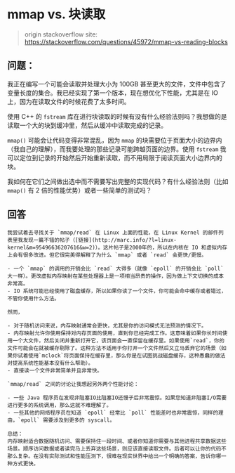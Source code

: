# mmap vs. 块读取

> origin stackoverflow site: https://stackoverflow.com/questions/45972/mmap-vs-reading-blocks

## 问题：

我正在编写一个可能会读取并处理大小为 100GB 甚至更大的文件，文件中包含了变量长度的集合。我已经实现了第一个版本，现在想优化下性能，尤其是在 IO 上，因为在读取文件的时候花费了太多时间。

使用 C++ 的 `fstream` 库在进行块读取的时候有没有什么经验法则吗？我想做的是读取一个大的块到缓冲里，然后从缓冲中读取完成的记录。

`mmap()` 可能会让代码变得非常混乱，因为 `mmap` 的块需要位于页面大小的边界内（我自己的理解），而我要处理的那些记录可能跨越页面的边界。使用 `fstream` 我可以定位到记录的开始然后开始重新读取，而不用局限于阅读页面大小边界内的块。

我如何在它们之间做出选中而不需要写出完整的实现代码？有什么经验法则（比如 `mmap()` 有 2 倍的性能优势）或者一些简单的测试吗？

## 回答

```text
我尝试着去寻找关于 `mmap/read` 在 Linux 上面的性能，在 Linux Kernel 的邮件列表里我发现一篇不错的帖子（[链接](http://marc.info/?l=linux-kernel&m=95496636207616&w=2)）。这片帖子是2000年的，所以在内核在 IO 和虚拟内存上会有很多改进。但它很完美得解释了为什么 `mmap` 或者 `read` 会更快/更慢。

- 一个 `mmap` 的调用的开销会比 `read` 大得多（就像 `epoll` 的开销会比 `poll` 大一样）。更改虚拟内存映射在某些处理器上是一项相当昂贵的操作，因为做上下文切换的成本非常高。
- IO 系统可能已经使用了磁盘缓存，所以如果你读了一个文件，你可能会命中缓存或者错过，不管你使用什么方法。

然而，

- 对于随机访问来说，内存映射通常会更快，尤其是你的访问模式无法预测的情况下。
- 内存映射允许你使用保持对内存页面的使用，直到你已经完成工作。这意味着如果你长时间使用一个大文件，然后关闭并重新打开它，该页面会一直保留在缓存里。如果使用`read`，你的文件可能会在就被缓存剔除了。这种方法不适用于你打开一个文件然后又立马丢弃它的场景（如果你试着使用`mclock`将页面保持在缓存里，那么你是在试图挑战磁盘缓存，这种愚蠢的做法对提高系统性能基本没有什么帮助）。
- 直接读一个文件非常简单并且非常快。

`mmap/read` 之间的讨论让我想起另外两个性能讨论：

- 一些 Java 程序员在发现非阻塞IO比阻塞IO还慢子后非常震惊。如果您知道非阻塞I/O需要进行更多的系统调用，那么这就不难理解了。
- 一些其他的网络程序员在知道 `epoll` 经常比 `poll` 性能差时也非常震惊，同样的理由，`epoll` 需要涉及到更多的 syscall。

总结：
内存映射适合数据随机访问、需要保持住一段时间、或者你知道你需要与其他进程共享数据这些场景。顺序访问数据或者读完马上丢弃这些场景，则应该直接读取文件。后者可以让你的代码不那么复杂。在没有实际测试和性能压测下，很难在现实世界中给出一个明确的答案，告诉你哪一种方式更快。
```